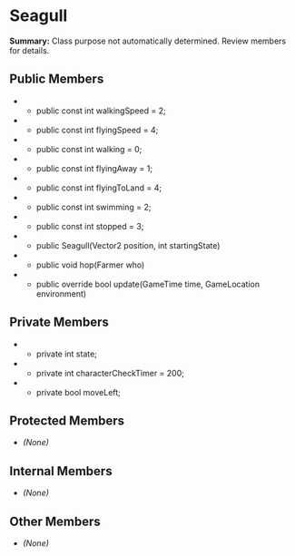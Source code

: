 # Seagull

**Summary:** Class purpose not automatically determined. Review members for details.

## Public Members
- - public const int walkingSpeed = 2;
- - public const int flyingSpeed = 4;
- - public const int walking = 0;
- - public const int flyingAway = 1;
- - public const int flyingToLand = 4;
- - public const int swimming = 2;
- - public const int stopped = 3;
- - public Seagull(Vector2 position, int startingState)
- - public void hop(Farmer who)
- - public override bool update(GameTime time, GameLocation environment)

## Private Members
- - private int state;
- - private int characterCheckTimer = 200;
- - private bool moveLeft;

## Protected Members
- *(None)*

## Internal Members
- *(None)*

## Other Members
- *(None)*
